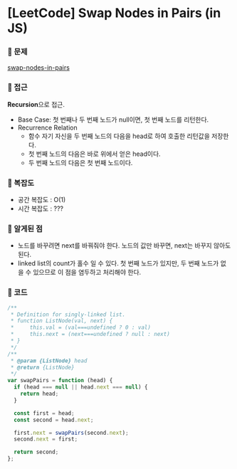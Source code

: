 # [LeetCode] Swap Nodes in Pairs (in JS)

### 📖 문제

[swap-nodes-in-pairs](https://leetcode.com/problems/swap-nodes-in-pairs/description/)

### 🚎 접근
**Recursion**으로 접근.
- Base Case: 첫 번째나 두 번째 노드가 null이면, 첫 번째 노드를 리턴한다.
- Recurrence Relation
  - 함수 자기 자신을 두 번째 노드의 다음을 head로 하여 호출한 리턴값을 저장한다.
  - 첫 번째 노드의 다음은 바로 위에서 얻은 head이다.
  - 두 번째 노드의 다음은 첫 번째 노드이다.

### 🧭 복잡도

- 공간 복잡도 : O(1)
- 시간 복잡도 : ???

### 🧐 알게된 점
- 노드를 바꾸려면 next를 바꿔줘야 한다. 노드의 값만 바꾸면, next는 바꾸지 않아도 된다.
- linked list의 count가 홀수 일 수 있다. 첫 번째 노드가 있지만, 두 번째 노드가 없을 수 있으므로 이 점을 염두하고 처리해야 한다.

### 📝 코드

```javascript
/**
 * Definition for singly-linked list.
 * function ListNode(val, next) {
 *     this.val = (val===undefined ? 0 : val)
 *     this.next = (next===undefined ? null : next)
 * }
 */
/**
 * @param {ListNode} head
 * @return {ListNode}
 */
var swapPairs = function (head) {
  if (head === null || head.next === null) {
    return head;
  }

  const first = head;
  const second = head.next;

  first.next = swapPairs(second.next);
  second.next = first;

  return second;
};
```
